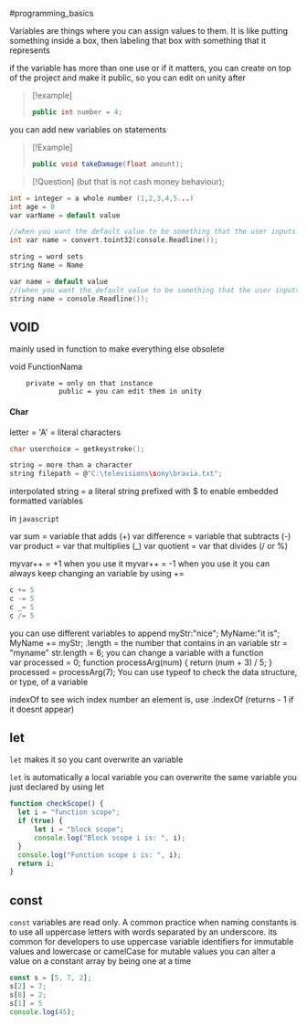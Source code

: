 #programming_basics 

Variables are things where you can assign values to them. It is like putting something inside a box, then labeling that box with something that it represents

if the variable has more than one use or if it matters, you can
create on top of the project and make it public, so you can edit on unity after

> [!example]
> ```c#
>public int number = 4; 
>```

you can add new variables on statements
> [!Example]
> ```c#
>public void takeDamage(float amount); 
>```


> [!Question]
> (but that is not cash money behaviour);


```c
int = integer = a whole number (1,2,3,4,5...)
int age = 0
var varName = default value
```

```c
//when you want the default value to be something that the user inputs:
int var name = convert.toint32(console.Readline());

string = word sets
string Name = Name
```

```c
var name = default value
//(when you want the default value to be something that the user inputs:)
string name = console.Readline());
```
## VOID
mainly used in function to make everything else obsolete

void FunctionNama

    	private = only on that instance
                public = you can edit them in unity
#### Char
 letter = 'A' = literal characters
```c
char userchoice = getkeystroke();
```

```c
string = more than a character
string filepath = @"C:\televisions\sony\bravia.txt";
```

interpolated string = a literal string prefixed with $ to enable embedded formatted variables

in `javascript`

var sum = variable that adds (+)
var difference = variable that subtracts (-)
var product = var that multiplies (_)
var quotient = var that divides (/ or %)

myvar++ = +1 when you use it
myvar++ = -1 when you use it
you can always keep changing an variable by using +=
```js
c += 5
c -= 5
c _= 5
c /= 5
```

you can use different variables to append
myStr:"nice";
MyName:"it is";
MyName += myStr;
.length = the number that contains in an variable
str = "myname"
str.length = 6;
you can change a variable with a function  
 var processed = 0;
function processArg(num) {
return (num + 3) / 5; }
processed = processArg(7);
You can use typeof to check the data structure, or type, of a variable

indexOf
to see wich index number an element is, use .indexOf (returns - 1 if it doesnt appear)

## let
  `let` makes it so you cant overwrite an variable
  
  `let` is automatically a local variable 
  you can overwrite the same  variable you just declared by using let
  ```js
function checkScope() {
	let i = "function scope";
	if (true) {
		let i = "block scope";
		console.log("Block scope i is: ", i);
	}
	console.log("Function scope i is: ", i);
	return i;
}
```
## const 
`const` variables are read only. A common practice when naming constants is to use all uppercase letters with words separated by an underscore. its common for developers to use uppercase variable identifiers for immutable values and lowercase or camelCase for mutable values
    you can alter a value on a constant array by being one at a time 
```js
const s = [5, 7, 2];
s[2] = 7;
s[0] = 2;
s[1] = 5 
console.log(45);
```